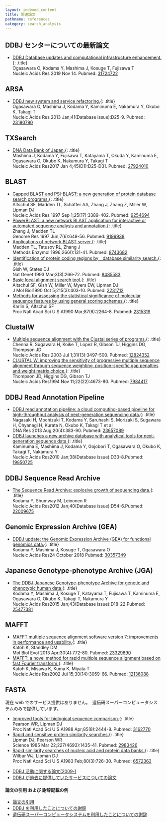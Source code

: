 ```yaml
---
layout: indexed_content
title: 関連論文
pathname: references
category: search_analysis
---
```

## DDBJ センターについての最新論文

- [DDBJ Database updates and computational infrastructure enhancement.](https://www.ncbi.nlm.nih.gov/pubmed/31724722){: .title}<br>Ogasawara O, Kodama Y, Mashima J, Kosuge T, Fujisawa T<br>Nucleic Acids Res 2019 Nov 14. Pubmed: [31724722](https://www.ncbi.nlm.nih.gov/pubmed/31724722)

## ARSA

- [DDBJ new system and service refactoring.](https://www.ncbi.nlm.nih.gov/pubmed/23180790){: .title}<br>Ogasawara O, Mashima J, Kodama Y, Kaminuma E, Nakamura Y, Okubo K, Takagi T<br>Nucleic Acids Res 2013 Jan;41(Database issue):D25-9. Pubmed: [23180790](https://www.ncbi.nlm.nih.gov/pubmed/23180790)

## TXSearch

- [DNA Data Bank of Japan.](https://www.ncbi.nlm.nih.gov/pubmed/27924010){: .title}<br>Mashima J, Kodama Y, Fujisawa T, Katayama T, Okuda Y, Kaminuma E, Ogasawara O, Okubo K, Nakamura Y, Takagi T <br>Nucleic Acids Res2017 Jan 4;45(D1):D25-D31. Pubmed: [27924010](https://www.ncbi.nlm.nih.gov/pubmed/27924010)

## BLAST

- [Gapped BLAST and PSI-BLAST: a new generation of protein database search programs.](https://www.ncbi.nlm.nih.gov/pubmed/9254694){: .title}<br>Altschul SF, Madden TL, Schäffer AA, Zhang J, Zhang Z, Miller W, Lipman DJ<br>Nucleic Acids Res 1997 Sep 1;25(17):3389-402. Pubmed: [9254694](https://www.ncbi.nlm.nih.gov/pubmed/9254694)
- [PowerBLAST: a new network BLAST application for interactive or automated sequence analysis and annotation.](https://www.ncbi.nlm.nih.gov/pubmed/9199938){: .title}<br>Zhang J, Madden TL<br>Genome Res 1997 Jun;7(6):649-56. Pubmed: [9199938](https://www.ncbi.nlm.nih.gov/pubmed/9199938)
- [Applications of network BLAST server.](https://www.ncbi.nlm.nih.gov/pubmed/8743682){: .title}<br>Madden TL, Tatusov RL, Zhang J<br>Methods Enzymol 1996;266():131-41. Pubmed: [8743682](https://www.ncbi.nlm.nih.gov/pubmed/8743682)
- [Identification of protein coding regions by　database similarity search.](https://www.ncbi.nlm.nih.gov/pubmed/8485583){: .title}<br>Gish W, States DJ<br>Nat Genet 1993 Mar;3(3):266-72. Pubmed: [8485583](https://www.ncbi.nlm.nih.gov/pubmed/8485583)
- [Basic local alignment search tool.](https://www.ncbi.nlm.nih.gov/pubmed/2231712){: .title}<br>Altschul SF, Gish W, Miller W, Myers EW, Lipman DJ <br>J Mol Biol1990 Oct 5;215(3):403-10. Pubmed: [2231712](https://www.ncbi.nlm.nih.gov/pubmed/2231712)
- [Methods for assessing the statistical significance of molecular sequence features by using general scoring schemes.](https://www.ncbi.nlm.nih.gov/pubmed/2315319){: .title}<br>Karlin S, Altschul SF<br>Proc Natl Acad Sci U S A1990 Mar;87(6):2264-8. Pubmed: [2315319](https://www.ncbi.nlm.nih.gov/pubmed/2315319)

## ClustalW

- [Multiple sequence alignment with the Clustal series of programs.](https://www.ncbi.nlm.nih.gov/pubmed/12824352){: .title}<br>Chenna R, Sugawara H, Koike T, Lopez R, Gibson TJ, Higgins DG, Thompson JD<br>Nucleic Acids Res 2003 Jul 1;31(13):3497-500. Pubmed: [12824352](https://www.ncbi.nlm.nih.gov/pubmed/12824352)
- [CLUSTAL W: improving the sensitivity of progressive multiple sequence alignment through sequence weighting, position-specific gap penalties and weight matrix choice.](https://www.ncbi.nlm.nih.gov/pubmed/7984417){: .title}<br>Thompson JD, Higgins DG, Gibson TJ<br>Nucleic Acids Res1994 Nov 11;22(22):4673-80. Pubmed: [7984417](https://www.ncbi.nlm.nih.gov/pubmed/7984417)


## DDBJ Read Annotation Pipeline

- [DDBJ read annotation pipeline: a cloud computing-based pipeline for high-throughput analysis of next-generation sequencing data.](https://www.ncbi.nlm.nih.gov/pubmed/23657089){: .title}<br>Nagasaki H, Mochizuki T, Kodama Y, Saruhashi S, Morizaki S, Sugawara H, Ohyanagi H, Kurata N, Okubo K, Takagi T et al <br>DNA Res 2013 Aug;20(4):383-90. Pubmed: [23657089](https://www.ncbi.nlm.nih.gov/pubmed/23657089)
- [DDBJ launches a new archive database with analytical tools for next-generation sequence data.](https://www.ncbi.nlm.nih.gov/pubmed/19850725){: .title}<br>Kaminuma E, Mashima J, Kodama Y, Gojobori T, Ogasawara O, Okubo K, Takagi T, Nakamura Y<br>Nucleic Acids Res2010 Jan;38(Database issue):D33-8.Pubmed: [19850725](https://www.ncbi.nlm.nih.gov/pubmed/19850725)

## DDBJ Sequence Read Archive

- [The Sequence Read Archive: explosive growth of sequencing data.](https://www.ncbi.nlm.nih.gov/pubmed/22009675){: .title}<br>Kodama Y, Shumway M, Leinonen R<br>Nucleic Acids Res2012 Jan;40(Database issue):D54-6.Pubmed: [22009675](https://www.ncbi.nlm.nih.gov/pubmed/22009675)

## Genomic Expression Archive (GEA)

- [DDBJ update: the Genomic Expression Archive (GEA) for functional genomics data.](https://www.ncbi.nlm.nih.gov/pubmed/30357349){: .title}<br>Kodama Y, Mashima J, Kosuge T, Ogasawara O <br>Nucleic Acids Res24 October 2018 Pubmed: [30357349](https://www.ncbi.nlm.nih.gov/pubmed/30357349)

## Japanese Genotype-phenotype Archive (JGA)

- [The DDBJ Japanese Genotype-phenotype Archive for genetic and phenotypic human data.](https://www.ncbi.nlm.nih.gov/pubmed/25477381){: .title}<br>Kodama Y, Mashima J, Kosuge T, Katayama T, Fujisawa T, Kaminuma E, Ogasawara O, Okubo K, Takagi T, Nakamura Y <br>Nucleic Acids Res2015 Jan;43(Database issue):D18-22.Pubmed: [25477381](https://www.ncbi.nlm.nih.gov/pubmed/25477381)

## MAFFT

- [MAFFT multiple sequence alignment software version 7: improvements in performance and usability.](https://www.ncbi.nlm.nih.gov/pubmed/23329690){: .title}<br>Katoh K, Standley DM<br>Mol Biol Evol 2013 Apr;30(4):772-80. Pubmed: [23329690](https://www.ncbi.nlm.nih.gov/pubmed/23329690)
- [MAFFT: a novel method for rapid multiple sequence alignment based on fast Fourier transform.](https://www.ncbi.nlm.nih.gov/pubmed/12136088){: .title}<br>Katoh K, Misawa K, Kuma K, Miyata T<br>Nucleic Acids Res2002 Jul 15;30(14):3059-66. Pubmed: [12136088](https://www.ncbi.nlm.nih.gov/pubmed/12136088)

## FASTA

現在 web でのサービス提供はありません。　遺伝研スーパーコンピュータシステムのみで提供しています。

- [Improved tools for biological sequence comparison.](https://www.ncbi.nlm.nih.gov/pubmed/3162770){: .title}<br>Pearson WR, Lipman DJ<br>Proc Natl Acad Sci U S A1988 Apr;85(8):2444-8. Pubmed: [3162770](https://www.ncbi.nlm.nih.gov/pubmed/3162770)
- [Rapid and sensitive protein similarity searches.](https://www.ncbi.nlm.nih.gov/pubmed/2983426){: .title}<br>Lipman DJ, Pearson WR<br>Science 1985 Mar 22;227(4693):1435-41. Pubmed: [2983426](https://www.ncbi.nlm.nih.gov/pubmed/2983426)
- [Rapid similarity searches of nucleic acid and protein data banks.](https://www.ncbi.nlm.nih.gov/pubmed/6572363){: .title}<br>Wilbur WJ, Lipman DJ<br>Proc Natl Acad Sci U S A1983 Feb;80(3):726-30. Pubmed: [6572363](https://www.ncbi.nlm.nih.gov/pubmed/6572363)

<!-- end list -->

- [DDBJ 活動に関する論文(2009-)](activities/papers.html)
- [DDBJ が過去に提供していたサービスについての論文](past-services.html#reference)

#### 論文の引用 および 謝辞記載の例

- [論文の引用](/faq/ja/index.html#ddbj-cited-article)
- [DDBJ を利用したことについての謝辞](/faq/ja/index.html#acknowledge-ddbj)
- [遺伝研スーパーコンピュータシステムを利用したことについての謝辞](/faq/ja/index.html#acknowledge-nig-supercomputer)
